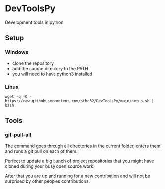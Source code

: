 # DevToolsPy

Development tools in python

## Setup

### Windows

- clone the repository
- add the source directory to the PATH
- you will need to have python3 installed

### Linux

```
wget -q -O - https://raw.githubusercontent.com/stho32/DevToolsPy/main/setup.sh | bash

```

## Tools

### git-pull-all

The command goes through all directories in the current folder, enters them and runs a git pull on each of them.

Perfect to update a big bunch of project repositories that you might have cloned during your busy open source work.

After that you are up and running for a new contribution and will not be surprised by other peoples contributions.
